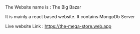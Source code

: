 The Website name is : The Big Bazar



It is mainly a react based website.
It contains MongoDb Server


Live website Link : https://the-mega-store.web.app